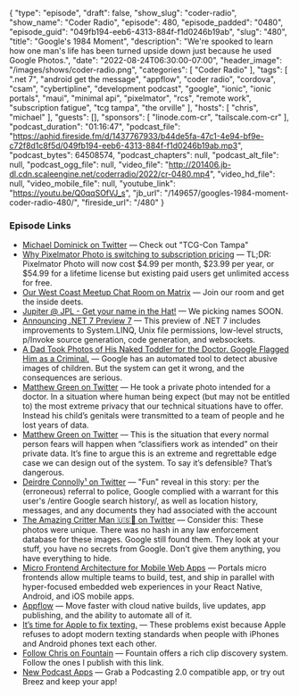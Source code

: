 {
  "type": "episode",
  "draft": false,
  "show_slug": "coder-radio",
  "show_name": "Coder Radio",
  "episode": 480,
  "episode_padded": "0480",
  "episode_guid": "049fb194-eeb6-4313-884f-f1d0246b19ab",
  "slug": "480",
  "title": "Google's 1984 Moment",
  "description": "We're spooked to learn how one man's life has been turned upside down just because he used Google Photos.",
  "date": "2022-08-24T06:30:00-07:00",
  "header_image": "/images/shows/coder-radio.png",
  "categories": [
    "Coder Radio"
  ],
  "tags": [
    ".net 7",
    "android get the message",
    "appflow",
    "coder radio",
    "cordova",
    "csam",
    "cybertipline",
    "development podcast",
    "google",
    "ionic",
    "ionic portals",
    "maui",
    "minimal api",
    "pixelmator",
    "rcs",
    "remote work",
    "subscription fatigue",
    "tcg tampa",
    "the orville"
  ],
  "hosts": [
    "chris",
    "michael"
  ],
  "guests": [],
  "sponsors": [
    "linode.com-cr",
    "tailscale.com-cr"
  ],
  "podcast_duration": "01:16:47",
  "podcast_file": "https://aphid.fireside.fm/d/1437767933/b44de5fa-47c1-4e94-bf9e-c72f8d1c8f5d/049fb194-eeb6-4313-884f-f1d0246b19ab.mp3",
  "podcast_bytes": 64508574,
  "podcast_chapters": null,
  "podcast_alt_file": null,
  "podcast_ogg_file": null,
  "video_file": "http://201406.jb-dl.cdn.scaleengine.net/coderradio/2022/cr-0480.mp4",
  "video_hd_file": null,
  "video_mobile_file": null,
  "youtube_link": "https://youtu.be/Q0qqSOfVJ_s",
  "jb_url": "/149657/googles-1984-moment-coder-radio-480/",
  "fireside_url": "/480"
}


### Episode Links

  * [Michael Dominick on Twitter](https://twitter.com/dominucco/status/1561200070514675713?s=20&t=FKbMCseTO9PmaqsC2dQcbw "Michael Dominick on Twitter") — Check out "TCG-Con Tampa"
  * [Why Pixelmator Photo is switching to subscription pricing](https://www.pixelmator.com/blog/2022/08/18/why-pixelmator-photo-is-switching-to-subscription-pricing-and-a-sneak-peek-at-pixelmator-photo-for-mac/ "Why Pixelmator Photo is switching to subscription pricing") — TL;DR: Pixelmator Photo will now cost $4.99 per month, $23.99 per year, or $54.99 for a lifetime license but existing paid users get unlimited access for free.
  * [Our West Coast Meetup Chat Room on Matrix](https://bit.ly/westcoastcrew "Our West Coast Meetup Chat Room on Matrix") — Join our room and get the inside deets.
  * [Jupiter @ JPL - Get your name in the Hat!](https://nextcloud.tuxies.party/apps/forms/FjFmqmReikJH2BwR "Jupiter @ JPL - Get your name in the Hat!") — We picking names SOON.
  * [Announcing .NET 7 Preview 7](https://devblogs.microsoft.com/dotnet/announcing-dotnet-7-preview-7/ "Announcing .NET 7 Preview 7") — This preview of .NET 7 includes improvements to System.LINQ, Unix file permissions, low-level structs, p/Invoke source generation, code generation, and websockets.
  * [A Dad Took Photos of His Naked Toddler for the Doctor. Google Flagged Him as a Criminal.](https://www.nytimes.com/2022/08/21/technology/google-surveillance-toddler-photo.html "A Dad Took Photos of His Naked Toddler for the Doctor. Google Flagged Him as a Criminal.") — Google has an automated tool to detect abusive images of children. But the system can get it wrong, and the consequences are serious.
  * [Matthew Green on Twitter](https://twitter.com/matthew_d_green/status/1561394797759324160 "Matthew Green on Twitter") — He took a private photo intended for a doctor. In a situation where human being expect (but may not be entitled to) the most extreme privacy that our technical situations have to offer. Instead his child’s genitals were transmitted to a team of people and he lost years of data.
  * [Matthew Green on Twitter](https://twitter.com/matthew_d_green/status/1561395142220599297 "Matthew Green on Twitter") — This is the situation that every normal person fears will happen when “classifiers work as intended” on their private data. It’s fine to argue this is an extreme and regrettable edge case we can design out of the system. To say it’s defensible? That’s dangerous.
  * [Deirdre Connolly¹ on Twitter](https://twitter.com/durumcrustulum/status/1561395961246597120 "Deirdre Connolly¹ on Twitter") — "Fun" reveal in this story: per the (erroneous) referral to police, Google complied with a warrant for this user's /entire Google search history/, as well as location history, messages, and any documents they had associated with the account
  * [The Amazing Critter Man 🇺🇸🐍 on Twitter](https://twitter.com/_critterman/status/1561405062882234368 "The Amazing Critter Man 🇺🇸🐍 on Twitter") — Consider this: These photos were unique. There was no hash in any law enforcement database for these images. Google still found them. They look at your stuff, you have no secrets from Google. Don't give them anything, you have everything to hide.
  * [Micro Frontend Architecture for Mobile Web Apps](https://ionic.io/portals "Micro Frontend Architecture for Mobile Web Apps") — Portals micro frontends allow multiple teams to build, test, and ship in parallel with hyper-focused embedded web experiences in your React Native, Android, and iOS mobile apps.
  * [Appflow](https://ionic.io/appflow "Appflow") — Move faster with cloud native builds, live updates, app publishing, and the ability to automate all of it.
  * [It’s time for Apple to fix texting.](https://www.android.com/get-the-message/ "It’s time for Apple to fix texting.") — These problems exist because Apple refuses to adopt modern texting standards when people with iPhones and Android phones text each other.
  * [Follow Chris on Fountain](https://fountain.fm/refer/chrislas-e72160c3c5 "Follow Chris on Fountain") — Fountain offers a rich clip discovery system. Follow the ones I publish with this link.
  * [New Podcast Apps](https://podcastindex.org/apps?appTypes=app&elements=Value "New Podcast Apps") — Grab a Podcasting 2.0 compatible app, or try out Breez and keep your app!


